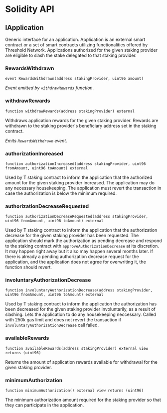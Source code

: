 # Solidity API

## IApplication

Generic interface for an application. Application is an external
        smart contract or a set of smart contracts utilizing functionalities
        offered by Threshold Network. Applications authorized for the given
        staking provider are eligible to slash the stake delegated to that
        staking provider.

### RewardsWithdrawn

```solidity
event RewardsWithdrawn(address stakingProvider, uint96 amount)
```

_Event emitted by `withdrawRewards` function._

### withdrawRewards

```solidity
function withdrawRewards(address stakingProvider) external
```

Withdraws application rewards for the given staking provider.
        Rewards are withdrawn to the staking provider's beneficiary
        address set in the staking contract.

_Emits `RewardsWithdrawn` event._

### authorizationIncreased

```solidity
function authorizationIncreased(address stakingProvider, uint96 fromAmount, uint96 toAmount) external
```

Used by T staking contract to inform the application that the
        authorized amount for the given staking provider increased.
        The application may do any necessary housekeeping. The
        application must revert the transaction in case the
        authorization is below the minimum required.

### authorizationDecreaseRequested

```solidity
function authorizationDecreaseRequested(address stakingProvider, uint96 fromAmount, uint96 toAmount) external
```

Used by T staking contract to inform the application that the
        authorization decrease for the given staking provider has been
        requested. The application should mark the authorization as
        pending decrease and respond to the staking contract with
        `approveAuthorizationDecrease` at its discretion. It may
        happen right away but it also may happen several months later.
        If there is already a pending authorization decrease request
        for the application, and the application does not agree for
        overwriting it, the function should revert.

### involuntaryAuthorizationDecrease

```solidity
function involuntaryAuthorizationDecrease(address stakingProvider, uint96 fromAmount, uint96 toAmount) external
```

Used by T staking contract to inform the application the
        authorization has been decreased for the given staking provider
        involuntarily, as a result of slashing. Lets the application to
        do any housekeeping neccessary. Called with 250k gas limit and
        does not revert the transaction if
        `involuntaryAuthorizationDecrease` call failed.

### availableRewards

```solidity
function availableRewards(address stakingProvider) external view returns (uint96)
```

Returns the amount of application rewards available for
        withdrawal for the given staking provider.

### minimumAuthorization

```solidity
function minimumAuthorization() external view returns (uint96)
```

The minimum authorization amount required for the staking
        provider so that they can participate in the application.

